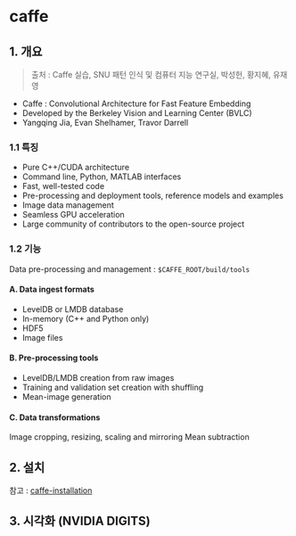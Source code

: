 # caffe 



## 1. 개요 

> 출처 : Caffe 실습, SNU 패턴 인식 및 컴퓨터 지능 연구실, 박성헌, 황지혜, 유재영

- Caffe : Convolutional Architecture for Fast Feature Embedding
- Developed by the Berkeley Vision and Learning Center (BVLC)
- Yangqing Jia, Evan Shelhamer, Travor Darrell

### 1.1 특징 
- Pure C++/CUDA architecture
- Command line, Python, MATLAB interfaces
- Fast, well-tested code
- Pre-processing and deployment tools, reference models and examples
- Image data management
- Seamless GPU acceleration
- Large community of contributors to the open-source project

### 1.2 기능 
Data pre-processing and management : `$CAFFE_ROOT/build/tools`

#### A. Data ingest formats
- LevelDB or LMDB database
- In-memory (C++ and Python only)
- HDF5
- Image files

#### B. Pre-processing tools
- LevelDB/LMDB creation from raw images
- Training and validation set creation with shuffling
- Mean-image generation

#### C. Data transformations
Image cropping, resizing, scaling and mirroring
Mean subtraction



## 2. 설치 

참고 : [caffe-installation](https://github.com/adioshun/Blog_Jekyll/blob/master/2017-07-18_caffe_Installation.md)




## 3. 시각화 (NVIDIA DIGITS)

